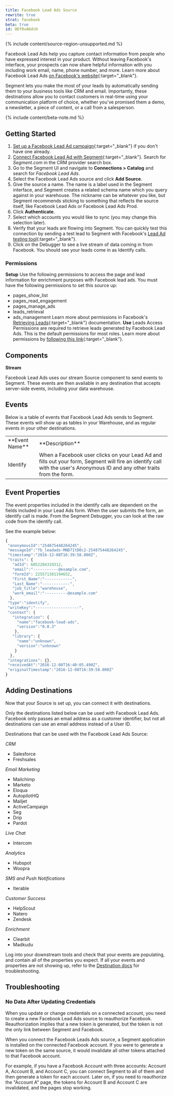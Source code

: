 ```yaml
---
title: Facebook Lead Ads Source
rewrite: true
strat: facebook
beta: true
id: ODf0vA6dcH
---
```

{% include content/source-region-unsupported.md %}

Facebook Lead Ads help you capture contact information from people who have expressed interest in your product. Without leaving Facebook's interface, your prospects can now share helpful information with you including work email, name, phone number, and more. Learn more about Facebook Lead Ads [on Facebook's website](https://www.facebook.com/business/news/lead-ads-launch){:target="_blank"}. 

Segment lets you make the most of your leads by automatically sending them to your business tools like CRM and email. Importantly, these destinations allow you to contact customers in real-time using your communication platform of choice, whether you've promised them a demo, a newsletter, a piece of content, or a call from a salesperson.

{% include content/beta-note.md %}


## Getting Started

1. [Set up a Facebook Lead Ad campaign](https://www.facebook.com/business/help/1462876307360828){:target="_blank"} if you don't have one already. 
2. [Connect Facebook Lead Ad with Segment](https://www.facebook.com/business/help/908902042493104?id=735435806665862){:target="_blank"}. Search for *Segment.com* in the CRM provider search box. 
3. Go to the Segment UI and navigate to **Connections > Catalog** and search for *Facebook Lead Ads*. 
4. Select the Facebook Lead Ads source and click **Add Source**. 
5. Give the source a name. The name is a label used in the Segment interface, and Segment creates a related schema name which you query against in your warehouse. The nickname can be whatever you like, but Segment recommends sticking to something that reflects the source itself, like Facebook Lead Ads or Facebook Lead Ads Prod. 
6. Click **Authenticate**.
7. Select which accounts you would like to sync (you may change this selection later).
8. Verify that your leads are flowing into Segment. You can quickly test this connection by sending a test lead to Segment with Facebook's [Lead Ad testing tool](https://developers.facebook.com/tools/lead-ads-testing){:target="_blank"}.
9. Click on the Debugger to see a live stream of data coming in from Facebook. You should see your leads come in as Identify calls.

### Permissions
**Setup**
Use the following permissions to access the page and lead information for enrichment purposes with Facebook lead ads. You must have the following permissions to set this source up:
- pages_show_list
- pages_read_engagement
- pages_manage_ads 
- leads_retrieval
- ads_management
Learn more about permissions in Facebook's [Retrieving Leads](https://developers.facebook.com/docs/marketing-api/guides/lead-ads/retrieving){:target="_blank"} documentation.
**Use**
Leads Access Permissions are required to retrieve leads generated by Facebook Lead Ads. This is the default permissions for most roles. Learn more about permissions by [following this link](https://www.facebook.com/business/help/1440176552713521){:target="_blank"}.

## Components

**Stream**

Facebook Lead Ads uses our stream Source component to send events to Segment. These events are then available in any destination that accepts server-side events, including your data warehouse.

## Events

Below is a table of events that Facebook Lead Ads sends to Segment. These events will show up as tables in your Warehouse, and as regular events in your other destinations.

<table>
  <tr>
    <td>**Event Name**</td>
    <td>**Description**</td>
  </tr>
  <tr>
    <td>Identify</td>
    <td>When a Facebook user clicks on your Lead Ad and fills out your form, Segment will fire an identify call with the user's Anonymous ID and any other traits from the form.</td>
  </tr>
</table>

## Event Properties

The event properties included in the identify calls are dependent on the fields included in your Lead Ads form. When the user submits the form, an identify call is made. From the Segment Debugger, you can look at the raw code from the identify call.

See the example below:

```js
{
 "anonymousId":"254875448264245",
 "messageId":"fb_leadads-MND7ItD0c2-254875448264245",
 "timestamp":"2016-12-08T16:39:58.000Z",
 "traits": {
   "adId": 6052204319312,
   "email":"-----------@example.com",
   "formId": 225571381194652,
   "First_Name":"------------",
   "Last_Name":"------------",
   "job_title":"warehouse",
   "work_email":"----------@example.com"
  },
 "type":"identify",
 "writeKey":"-------------------",
 "context": {
   "integration": {
     "name":"facebook-lead-ads",
     "version":"0.0.3"
    },
   "library": {
     "name":"unknown",
     "version":"unknown"
    }
  },
 "integrations": {},
 "receivedAt":"2016-12-08T16:40:05.490Z",
 "originalTimestamp":"2016-12-08T16:39:58.000Z"
}
```

## Adding Destinations

Now that your Source is set up, you can connect it with destinations. 

Only the destinations listed below can be used with Facebook Lead Ads. Facebook only passes an email address as a customer identifier, but not all destinations can use an email address instead of a User ID.  

Destinations that can be used with the Facebook Lead Ads Source:

*CRM*
- Salesforce
- Freshsales

*Email Marketing*
- Mailchimp
- Marketo
- Eloqua
- AutopilotHQ
- Mailjet
- ActiveCampaign
- Seg
- Drip
- Pardot

*Live Chat*
- Intercom

*Analytics*
- Hubspot
- Woopra

*SMS and Push Notifications*
- Iterable

*Customer Success*
- HelpScout
- Natero
- Zendesk

*Enrichment*
- Clearbit
- Madkudu

Log into your downstream tools and check that your events are populating, and contain all of the properties you expect. If all your events and properties are not showing up, refer to the [Destination docs](/docs/connections/destinations/) for troubleshooting.


## Troubleshooting

### No Data After Updating Credentials

When you update or change credentials on a connected account, you need to create a new Facebook Lead Ads source to reauthorize Facebook. Reauthorization implies that a new token is generated, but the token is not the only link between Segment and Facebook. 

When you connect the Facebook Leads Ads source, a Segment application is installed on the connected Facebook account. If you were to generate a new token on the same source, it would invalidate all other tokens attached to that Facebook account.

For example, if you have a Facebook Account with three accounts: Account A, Account B, and Account C, you can connect Segment to all of them and then generate a token for each account. Later on, if you need to reauthorize the "Account A" page, the tokens for Account B and Account C are invalidated, and the pages stop working.
